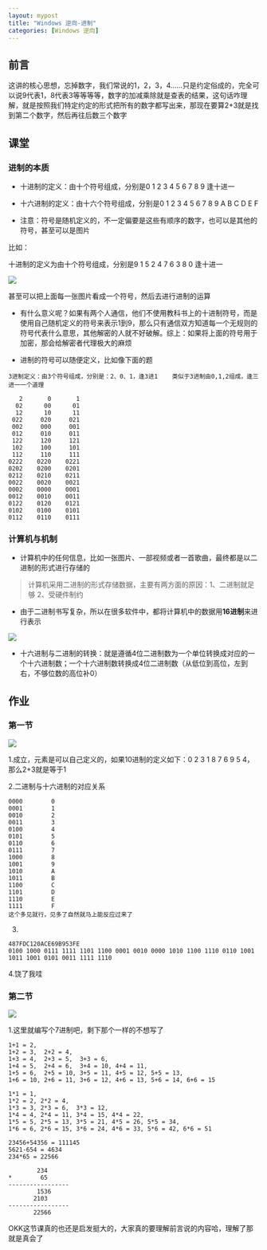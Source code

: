```yaml
---
layout: mypost
title: "Windows 逆向-进制"
categories: [Windows 逆向]
---
```


## 前言

这讲的核心思想，忘掉数字，我们常说的1，2，3，4......只是约定俗成的，完全可以说9代表1，8代表3等等等等，数字的加减乘除就是查表的结果，这句话咋理解，就是按照我们特定约定的形式把所有的数字都写出来，那现在要算2+3就是找到第二个数字，然后再往后数三个数字

## 课堂

### 进制的本质

- 十进制的定义：由十个符号组成，分别是0 1 2 3 4 5 6 7 8 9 逢十进一

- 十六进制的定义：由十六个符号组成，分别是0 1 2 3 4 5 6 7 8 9 A B C D E F

- 注意：符号是随机定义的，不一定偏要是这些有顺序的数字，也可以是其他的符号，甚至可以是图片

比如：

十进制的定义为由十个符号组成，分别是9 1 5 2 4 7 6 3 8 0 逢十进一

![](image-20240127220418653-1024x168.png)

甚至可以把上面每一张图片看成一个符号，然后去进行进制的运算

- 有什么意义呢？如果有两个人通信，他们不使用教科书上的十进制符号，而是使用自己随机定义的符号来表示1到9，那么只有通信双方知道每一个无规则的符号代表什么意思，其他解密的人就不好破解。综上：如果将上面的符号用于加密，那会给解密者代理极大的麻烦

- 进制的符号可以随便定义，比如像下面的题

```
3进制定义：由3个符号组成，分别是：2、0、1，逢3进1	类似于3进制由0,1,2组成，逢三进一一个道理
									
   2	   0	   1			
  02	  00	  01			
  12	  10	  11			
 022	 020	 021			
 002	 000	 001			
 012	 010	 011			
 122	 120	 121			
 102	 100	 101			
 112	 110	 111			
0222	0220	0221			
0202	0200	0201			
0212	0210	0211			
0022	0020	0021			
0002	0000	0001			
0012	0010	0011			
0122	0120	0121			
0102	0100	0101			
0112	0110	0111			
```

### 计算机与机制

- 计算机中的任何信息，比如一张图片、一部视频或者一首歌曲，最终都是以二进制的形式进行存储的

> 计算机采用二进制的形式存储数据，主要有两方面的原因：1、二进制就足够 2、受硬件制约

- 由于二进制书写复杂，所以在很多软件中，都将计算机中的数据用**16进制**来进行表示

![](image-20240127221214637.png)

- 十六进制与二进制的转换：就是遵循4位二进制数为一个单位转换成对应的一个十六进制数；一个十六进制数转换成4位二进制数（从低位到高位，左到右，不够位数的高位补0）

## 作业

### 第一节

![](image-20240127221617192.png)

1.成立，元素是可以自己定义的，如果10进制的定义如下：0 2 3 1 8 7 6 9 5 4，那么2+3就是等于1

2.二进制与十六进制的对应关系

```
0000		0
0001		1
0010		2
0011		3
0100		4
0101		5
0110		6
0111		7
1000		8
1001		9
1010		A
1011		B
1100		C
1101		D
1110		E
1111		F
这个多见就行，见多了自然就马上能反应过来了
```

3.

```
487FDC120ACE69B953FE
0100 1000 0111 1111 1101 1100 0001 0010 0000 1010 1100 1110 0110 1001 1011 1001 0101 0011 1111 1110
```

4.饶了我哇

### 第二节

![](image-20240127221945423-1024x192.png)

1.这里就编写个7进制吧，剩下那个一样的不想写了

```
1+1 = 2,
1+2 = 3,  2+2 = 4,
1+3 = 4,  2+3 = 5,  3+3 = 6,
1+4 = 5,  2+4 = 6,  3+4 = 10, 4+4 = 11,
1+5 = 6,  2+5 = 10, 3+5 = 11, 4+5 = 12, 5+5 = 13,
1+6 = 10, 2+6 = 11, 3+6 = 12, 4+6 = 13, 5+6 = 14, 6+6 = 15
```

```
1*1 = 1,
1*2 = 2, 2*2 = 4,
1*3 = 3, 2*3 = 6,  3*3 = 12,
1*4 = 4, 2*4 = 11, 3*4 = 15, 4*4 = 22,
1*5 = 5, 2*5 = 13, 3*5 = 21, 4*5 = 26, 5*5 = 34,
1*6 = 6, 2*6 = 15, 3*6 = 24, 4*6 = 33, 5*6 = 42, 6*6 = 51
```

```
23456+54356 = 111145
5621-654 = 4634
234*65 = 22566

		234
*	 	 65
-----------------
        1536
       2103
-----------------
       22566
```

OKK这节课真的也还是启发挺大的，大家真的要理解前言说的内容哈，理解了那就是真会了